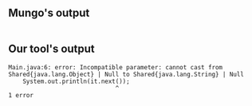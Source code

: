 ## Mungo's output

```
```

## Our tool's output

```
Main.java:6: error: Incompatible parameter: cannot cast from Shared{java.lang.Object} | Null to Shared{java.lang.String} | Null
    System.out.println(it.next());
                              ^
1 error```

